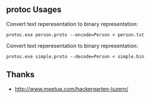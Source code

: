 
## protoc Usages

Convert text reperesentation to binary representation:
```
protoc.exe person.proto --encode=Person < person.txt
```
Convert text reperesentation to binary representation:
```
protoc.exe simple.proto --decode=Person < simple.bin
```

## Thanks

- http://www.meetup.com/hackergarten-luzern/
